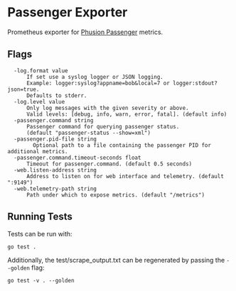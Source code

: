 # Passenger Exporter

Prometheus exporter for [Phusion Passenger](https://www.phusionpassenger.com) metrics.

## Flags

```
  -log.format value
      If set use a syslog logger or JSON logging.
      Example: logger:syslog?appname=bob&local=7 or logger:stdout?json=true.
      Defaults to stderr.
  -log.level value
      Only log messages with the given severity or above.
      Valid levels: [debug, info, warn, error, fatal]. (default info)
  -passenger.command string
      Passenger command for querying passenger status.
      (default "passenger-status --show=xml")
  -passenger.pid-file string
    	Optional path to a file containing the passenger PID for additional metrics.
  -passenger.command.timeout-seconds float
      Timeout for passenger.command. (default 0.5 seconds)
  -web.listen-address string
      Address to listen on for web interface and telemetry. (default ":9149")
  -web.telemetry-path string
      Path under which to expose metrics. (default "/metrics")
```


## Running Tests

Tests can be run with:
```
go test .
```

Additionally, the test/scrape_output.txt can be regenerated by passing the
`--golden` flag:
```
go test -v . --golden
```
